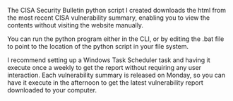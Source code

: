 The CISA Security Bulletin python script I created downloads the html from the most recent CISA vulnerability summary,
enabling you to view the contents without visiting the website manually.

You can run the python program either in the CLI, or by editing the .bat file to point to the location
of the python script in your file system.

I recommend setting up a Windows Task Scheduler task and having it execute once a weekly to get the report
without requiring any user interaction. Each vulnerability summary is released on Monday, so you can 
have it execute in the afternoon to get the latest vulnerability report downloaded to your computer.
